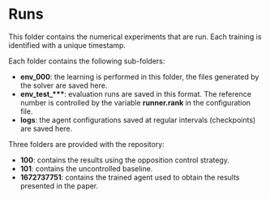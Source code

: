 # Runs

This folder contains the numerical experiments that are run. Each training is identified with a unique timestamp.

Each folder contains the following sub-folders:
- **env_000**: the learning is performed in this folder, the files generated by the solver are saved here.
- **env_test_\*\*\***: evaluation runs are saved in this format. The reference number is controlled by the variable **runner.rank** in the configuration file.
- **logs**: the agent configurations saved at regular intervals (checkpoints) are saved here. 

Three folders are provided with the repository:
- **100**: contains the results using the opposition control strategy.
- **101**: contains the uncontrolled baseline.
- **1672737751**: contains the trained agent used to obtain the results presented in the paper.